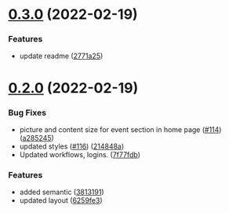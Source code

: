# [0.3.0](https://github.com/IAmTamal/Milan/compare/v0.2.0...v0.3.0) (2022-02-19)


### Features

* update readme ([2771a25](https://github.com/IAmTamal/Milan/commit/2771a2530f00e167d1b32cc3ee61e582dcd403dc))



# [0.2.0](https://github.com/IAmTamal/Milan/compare/v0.1.0...v0.2.0) (2022-02-19)


### Bug Fixes

* picture and content size for event section in home page ([#114](https://github.com/IAmTamal/Milan/issues/114)) ([a285245](https://github.com/IAmTamal/Milan/commit/a285245ed4e7f20a5b71f0c7df73c9cecad9e400))
* updated styles ([#116](https://github.com/IAmTamal/Milan/issues/116)) ([214848a](https://github.com/IAmTamal/Milan/commit/214848adedaf85ecb10efa73e176b08f1108e7b0))
* Updated workflows, logins. ([7f77fdb](https://github.com/IAmTamal/Milan/commit/7f77fdb0ad591aa43d31fb12a0dd0405d689ace9))


### Features

* added semantic ([3813191](https://github.com/IAmTamal/Milan/commit/3813191b55ab5b295feeac979fd9df88dbc8bb84))
* updated layout ([6259fe3](https://github.com/IAmTamal/Milan/commit/6259fe3e1b81c5df31b9fd12f6a5b8e265a81b6f))



